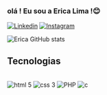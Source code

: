 ### olá ! Eu sou a Erica Lima !😊


[![Linkedin](	https://img.shields.io/badge/LinkedIn-0077B5?style=for-the-badge&logo=linkedin&logoColor=white)](https://www.linkedin.com/in/erica-lima-1a572323b?lipi=urn%3Ali%3Apage%3Ad_flagship3_profile_view_base_contact_details%3BYD3nK87qQ52OUmp7E59KOw%3D%3D)
[![Instagram](	https://img.shields.io/badge/Instagram-E4405F?style=for-the-badge&logo=instagram&logoColor=white)](https://www.instagram.com/ericalimia/)


![Erica GitHub stats](https://github-readme-stats.vercel.app/api?username=EricaLima570&show_icons=true&theme=radical)

## Tecnologias
<div style="display: inline_block"><br/>
    <img    alt="html 5 " src="https://img.shields.io/badge/HTML5-E34F26?style=for-the-badge&logo=html5&logoColor=white">
     <img    alt="css 3 " src="https://img.shields.io/badge/CSS3-1572B6?style=for-the-badge&logo=css3&logoColor=white">
      <img    alt="PHP" src="https://img.shields.io/badge/PHP-777BB4?style=for-the-badge&logo=php&logoColor=white">
    <img    alt="c " src="	https://img.shields.io/badge/C-00599C?style=for-the-badge&logo=c&logoColor=white">

</div>


